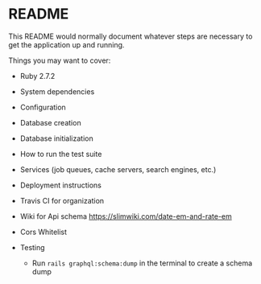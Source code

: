 # README

This README would normally document whatever steps are necessary to get the
application up and running.

Things you may want to cover:

* Ruby 2.7.2

* System dependencies

* Configuration

* Database creation

* Database initialization

* How to run the test suite

* Services (job queues, cache servers, search engines, etc.)

* Deployment instructions

* Travis CI for organization

* Wiki for Api schema
  https://slimwiki.com/date-em-and-rate-em

* Cors Whitelist

* Testing
  - Run `rails graphql:schema:dump` in the terminal to create a schema dump
